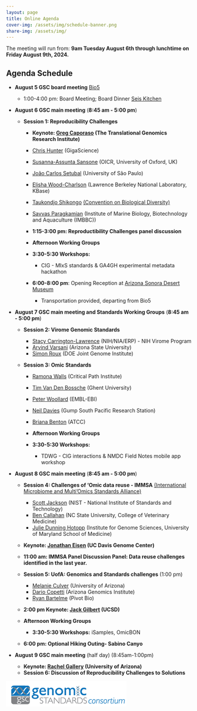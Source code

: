 ```yaml
---
layout: page
title: Online Agenda
cover-img: /assets/img/schedule-banner.png
share-img: /assets/img/
---
```


The meeting will run from: 
     **9am Tuesday August 6th through lunchtime on Friday August 9th, 2024.**

## Agenda Schedule 

* **August 5 GSC board meeting** [Bio5](https://bio5.org/)
    * 1:00-4:00 pm: Board Meeting; Board Dinner [Seis Kitchen](https://www.seiskitchen.com/)

* **August 6 GSC main meeting** (**8:45 am - 5:00 pm**) 
  * **Session 1: Reproducibility Challenges**
    * **Keynote: [Greg Caporaso](https://www.tgen.org/faculty-profiles/j-gregory-caporaso/) (The
      Translational Genomics Research Institute)**
    * [Chris Hunter](https://www.linkedin.com/in/chr1shunter/) (GigaScience) 
    * [Susanna-Assunta Sansone](https://eng.ox.ac.uk/people/susanna-assunta-sansone/) (OICR, University
      of Oxford, UK)
    * [João Carlos Setubal](https://www.iq.usp.br/setubal/index-en.html) (University of São Paulo)
    * [Elisha Wood-Charlson](https://www.kbase.us/team/) (Lawrence Berkeley National Laboratory, KBase)
    * [Taukondjo Shikongo](https://enb.iisd.org/10-years-nagoya-protocol-successes-challenges-looking-forward) [(Convention on Biological Diversity)](https://www.cbd.int)
    * [Savvas Paragkamian](https://imbbc.hcmr.gr/user/s-paragkamian/) (Institute of Marine Biology,
      Biotechnology and Aquaculture (IMBBC))
 
    * **1:15-3:00 pm: Reproductibility Challenges panel discussion**
    * **Afternoon Working Groups**
    * **3:30-5:30 Workshops:**
       * CIG - MIxS standards & GA4GH experimental metadata hackathon
      
    * **6:00-8:00 pm**: Opening Reception at [Arizona Sonora Desert Museum](https://desertmuseum.org/)
       * Transportation provided, departing from Bio5
         
* **August 7 GSC main meeting and Standards Working Groups** (**8:45 am - 5:00 pm**)  
  * **Session 2: Virome Genomic Standards**
    * [Stacy Carrington-Lawrence](https://search.asu.edu/profile/3050059) (NIH/NIA/ERP) - NIH Virome
      Program
    * [Arvind Varsani](https://search.asu.edu/profile/3050059) (Arizona State University)
    * [Simon Roux](https://jgi.doe.gov/our-science/scientists-jgi/simon-roux/) (DOE Joint Genome
      Institute)

  * **Session 3: Omic Standards**
    * [Ramona Walls](https://www.linkedin.com/in/ramona-walls-41aa7599/) (Critical Path Institute)
    * [Tim Van Den Bossche](https://www.linkedin.com/in/vandenbosschetim) (Ghent University)
    * [Peter Woollard](https://www.embl.org/people/person/peter-woollard/) (EMBL-EBI)
    * [Neil Davies](https://www.moorea.berkeley.edu/people/Neil-Davies) (Gump South Pacific Research
      Station)
    * [Briana Benton](https://www.atcc.org/blogs/2024/taxonomic-classification-can-sometimes-be-a-strain) (ATCC)
      
    * **Afternoon Working Groups**
    * **3:30-5:30 Workshops:** 
       * TDWG - CIG interactions & NMDC  Field Notes mobile app workshop
      
* **August 8 GSC main meeting** (**8:45 am - 5:00 pm**)
  * **Session 4: Challenges of ‘Omic data reuse - IMMSA** [(International Microbiome and Multi’Omics
      Standards Alliance)](https://www.microbialstandards.org/home) 
    * [Scott Jackson](https://www.nist.gov/people/scott-jackson) (NIST - National Institute of Standards
      and Technology)
    * [Ben Callahan](https://cvm.ncsu.edu/people/bcallah/) (NC State University, College of Veterinary
      Medicine)
    * [Julie Dunning Hotopp](https://www.medschool.umaryland.edu/profiles/dunning-hotopp-julie-c/) (Institute for Genome Sciences, University of Maryland School of Medicine)
      
  * **Keynote: [Jonathan Eisen](https://biology.ucdavis.edu/people/jonathan-eisen) (UC Davis Genome Center)**
  * **11:00 am: IMMSA Panel Discussion Panel: Data reuse challenges identified in the last year.**
    
  * **Session 5: UofA:  Genomics and Standards challenges** (1:00 pm)
    * [Melanie Culver](https://nature.arizona.edu/melanie-culver) (University of Arizona)
    * [Dario Copetti](https://www.linkedin.com/in/dario-copetti-65ba528/) (Arizona Genomics Institute)
    * [Ryan Bartelme](https://www.linkedin.com/in/ryan-bartelme/) (Pivot Bio)

  * **2:00 pm Keynote: [Jack Gilbert](https://gilbertlab.ucsd.edu/) (UCSD)**
 
  * **Afternoon Working Groups**
     * **3:30-5:30 Workshops:** iSamples, OmicBON
   
  * **6:00 pm: Optional Hiking Outing- Sabino Canyo**

    
* **August 9 GSC main meeting** (half day) (8:45am-1:00pm)
  * **Keynote: [Rachel Gallery](https://nature.arizona.edu/rachel-gallery) (University of Arizona)**
  * **Session 6: Discussion of Reproducibility Challenges to Solutions**



<!-- <iframe src="https://calendar.google.com/calendar/embed?height=600&wkst=2&bgcolor=%23ffffff&ctz=Asia%2FBangkok&mode=WEEK&src=OTkwMGE0M2ZlMzJjNWE3YWU2OTVhOTdkOTRhOWQ0ZDA0Y2FlMWU5M2M5MjVlNDNmYWNlYTVmZGY1YTRhOTAzNEBncm91cC5jYWxlbmRhci5nb29nbGUuY29t&src=Z2Vuc2MtYm9hcmRAZ29vZ2xlZ3JvdXBzLmNvbQ&color=%237CB342&color=%237CB342" style="border:solid 1px #777" width="900" height="600" frameborder="0" scrolling="no"></iframe>
-->




[ ![GenSC](../assets/img/gsc_logo_sml.png) ](https://www.gensc.org/)

